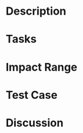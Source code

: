 # Description

<!-- Please also add the description below for bug fixing -->
<!-- # Cause of the bug -->

# Tasks

<!-- - [] Task n -->


# Impact Range 


# Test Case


# Discussion
